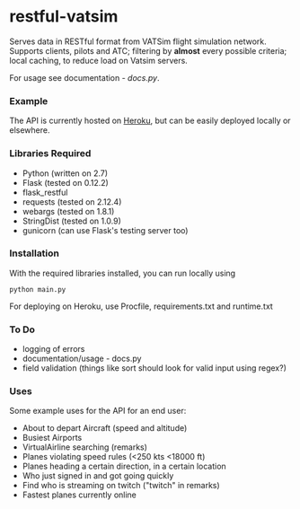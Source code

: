 # restful-vatsim

Serves data in RESTful format from VATSim flight simulation network. Supports clients, pilots and ATC; filtering by **almost** every possible criteria; local caching, to reduce load on Vatsim servers.

For usage see documentation - *docs.py*.

### Example

The API is currently hosted on [Heroku](http://restful-vatsim.herokuapp.com), but can be easily deployed locally or elsewhere.

### Libraries Required

- Python (written on 2.7)
- Flask (tested on 0.12.2)
- flask_restful
- requests (tested on 2.12.4)
- webargs (tested on 1.8.1)
- StringDist (tested on 1.0.9)
- gunicorn (can use Flask's testing server too)

### Installation

With the required libraries installed, you can run locally using

` python main.py `

For deploying on Heroku, use Procfile, requirements.txt and runtime.txt

### To Do

- logging of errors
- documentation/usage - docs.py
- field validation (things like sort should look for valid input using regex?)

### Uses

Some example uses for the API for an end user:

*  About to depart Aircraft (speed and altitude)
*  Busiest Airports
*  VirtualAirline searching (remarks)
*  Planes violating speed rules (<250 kts <18000 ft)
*  Planes heading a certain direction, in a certain location
*  Who just signed in and got going quickly
*  Find who is streaming on twitch ("twitch" in remarks)
*  Fastest planes currently online
